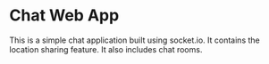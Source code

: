 # Chat Web App
This is a simple chat application built using socket.io. It contains the location sharing feature. It also includes chat rooms.
